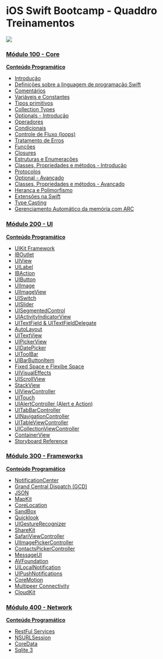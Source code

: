 # iOS Swift Bootcamp -  Quaddro Treinamentos
<a href="http://www.quaddro.com.br" title="Acesse o site da Quaddro Treinamentos"><img src="https://i1.wp.com/macmagazine.com.br/wp-content/uploads/2012/07/10-quaddro.gif?resize=270%2C81&ssl=1">

### Módulo 100 - Core
**Conteúdo Programático**
- Introdução
- Definições sobre a linguagem de programação Swift
- Comentários
- Variáveis e Constantes
- Tipos primitivos
- Collection Types
- Optionals - Introdução
- Operadores
- Condicionais
- Controle de Fluxo (loops)
- Tratamento de Erros
- Funções
- Closures
- Estruturas e Enumerações
- Classes, Propriedades e métodos - Introdução
- Protocolos
- Optional - Avançado
- Classes, Propriedades e métodos - Avançado
- Herança e Polimorfismo
- Extensões na Swift
- Type Casting
- Gerenciamento Automático da memória com ARC

### Módulo 200 - UI
**Conteúdo Programático**
- UIKit Framework
- IBOutlet
- UIView
- UILabel
- IBAction
- UIButton
- UIImage
- UIImageView
- UISwitch
- UISlider
- UISegmentedControl
- UIActivityIndicatorView
- UITextField & UITextFieldDelegate
- AutoLayout
- UITextView
- UIPickerView
- UIDatePicker
- UIToolBar
- UIBarButtonItem
- Fixed Space e Flexibe Space
- UIVisualEffects
- UIScrollView
- StackView
- UIViewController
- UITouch
- UIAlertController (Alert e Action)
- UITabBarController
- UINavigationController
- UITableViewController
- UICollectionViewController
- ContainerView
- Storyboard Reference


### Módulo 300 - Frameworks
**Conteúdo Programático**
- NotificationCenter
- Grand Central Dispatch (GCD)
- JSON
- MapKit
- CoreLocation
- SandBox
- Quicklook
- UIGestureRecognizer
- ShareKit
- SafariViewController
- UIImagePickerController
- ContactsPickerController
- MessageUI
- AVFoundation
- UILocalNotification
- UIPushNotifications
- CoreMotion
- Multipeer Connectivity
- CloudKit


### Módulo 400 - Network
**Conteúdo Programático**
- RestFul Services
- NSURLSession
- CoreData
- Sqlite 3
